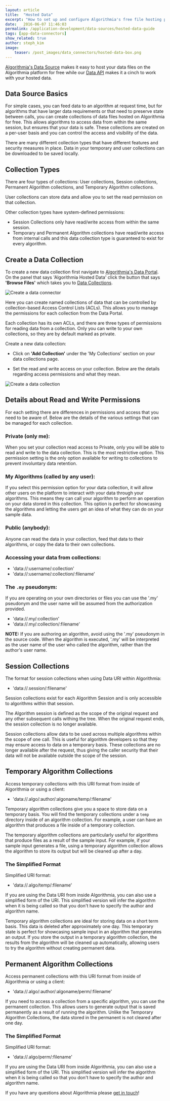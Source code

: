 ```yaml
---
layout: article
title:  "Hosted Data"
excerpt: "How to set up and configure Algorithmia's free file hosting platform."
date:   2016-06-07 11:46:03
permalink: /application-development/data-sources/hosted-data-guide
tags: [app-data-connectors]
show_related: true
author: steph_kim
image:
    teaser: /post_images/data_connectors/hosted-data-box.png
---
```



<a href="https://algorithmia.com/data/hosted">Algorithmia's Data Source</a> makes it easy to host your data files on the Algorithmia platform for free while our <a href="http://docs.algorithmia.com/#data-api-specification">Data API</a> makes it a cinch to work with your hosted data.

## Data Source Basics
For simple cases, you can feed data to an algorithm at request time, but for algorithms that have larger data requirements or that need to preserve state between calls, you can create collections of data files hosted on Algorithmia for free. This allows algorithms to access data from within the same session, but ensures that your data is safe. These collections are created on a per-user basis and you can control the access and visibility of the data.

There are many different collection types that have different features and security measures in place. Data in your temporary and user collections can be downloaded to be saved locally.

## Collection Types
There are four types of collections: User collections, Session collections, Permanent Algorithm collections, and Temporary Algorithm collections.

User collections can store data and allow you to set the read permission on that collection.

Other collection types have system-defined permissions:

- Session Collections only have read/write access from within the same session.
- Temporary and Permanent Algorithm collections have read/write access from internal calls and this data collection type is guaranteed to exist for every algorithm.

## Create a Data Collection
To create a new data collection first navigate to <a href="https://algorithmia.com/data" target="_blank">Algorithmia's Data Portal</a>. On the panel that says 'Algorithmia Hosted Data' click the button that says **'Browse Files'** which takes you to <a href="https://algorithmia.com/data/hosted">Data Collections</a>.

<img src="/images/post_images/data_connectors/manage_connector_all.png" alt="Create a data connector" class="screenshot">

Here you can create named collections of data that can be controlled by collection-based Access Control Lists (ACLs). This allows you to manage the permissions for each collection from the Data Portal.

Each collection has its own ACLs, and there are three types of permissions for reading data from a collection. Only you can write to your own collections, so they are by default marked as private.

Create a new data collection:

- Click on **'Add Collection'** under the 'My Collections' section on your data collections page.

- Set the read and write access on your collection. Below are the details regarding access permissions and what they mean.


<img src="/images/post_images/model_hosting/add_collections_visual.png" alt="Create a data collection" class="screenshot">

## Details about Read and Write Permissions
For each setting there are differences in permissions and access that you need to be aware of. Below are the details of the various settings that can be managed for each collection.


### Private (only me):
When you set your collection read access to Private, only you will be able to read and write to the data collection. This is the most restrictive option. This permission setting is the only option available for writing to collections to prevent involuntary data retention.

### My Algorithms (called by any user):
If you select this permission option for your data collection, it will allow other users on the platform to interact with your data through your algorithms. This means they can call your algorithm to perform an operation on your data stored in this collection. This option is perfect for showcasing the algorithms and letting the users get an idea of what they can do on your sample data.

### Public (anybody):
Anyone can read the data in your collection, feed that data to their algorithms, or copy the data to their own collections.

### Accessing your data from collections:

- 'data://:username/:collection'
- 'data://:username/:collection/:filename'

### The `.my` pseudonym:

If you are operating on your own directories or files you can use the '.my' pseudonym and the user name will be assumed from the authorization provided.

- 'data://.my/:collection'
- 'data://.my/:collection/:filename'

**NOTE:** If you are authoring an algorithm, avoid using the '.my' pseudonym in the source code. When the algorithm is executed, '.my' will be interpreted as the user name of the user who called the algorithm, rather than the author's user name.

## Session Collections

The format for session collections when using Data URI within Algorithmia:

- 'data://.session/:filename'

Session collections exist for each Algorithm Session and is only accessible to algorithms within that session.

The Algorithm session is defined as the scope of the original request and any other subsequent calls withing the tree. When the original request ends, the session collection is no longer available.

Session collections allow data to be used across multiple algorithms within the scope of one call. This is useful for algorithm developers so that they may ensure access to data on a temporary basis. These collections are no longer available after the request, thus giving the caller security that their data will not be available outside the scope of the session.

## Temporary Algorithm Collections

Access temporary collections with this URI format from inside of Algorithmia or using a client:

- 'data://.algo/:author/:algoname/temp/:filename'

Temporary algorithm collections give you a space to store data on a temporary basis. You will find the temporary collections under a `temp` directory inside of an algorithm collection. For example, a user can have an algorithm that produces a file inside of a temporary collection.

The temporary algorithm collections are particularly useful for algorithms that produce files as a result of the sample input. For example, if your sample input generates a file, using a temporary algorithm collection allows the algorithm to store its output but will be cleaned up after a day.

### The Simplified Format

Simplified URI format:

- 'data://.algo/temp/:filename'

If you are using the Data URI from inside Algorithmia, you can also use a simplified form of the URI. This simplified version will infer the algorithm when it is being called so that you don't have to specify the author and algorithm name.

Temporary algorithm collections are ideal for storing data on a short term basis. This data is deleted after approximately one day. This temporary state is perfect for showcasing sample input in an algorithm that generates an output. If you store the output in a temporary algorithm collection, the results from the algorithm will be cleaned up automatically, allowing users to try the algorithm without creating permanent data.

## Permanent Algorithm Collections

Access permanent collections with this URI format from inside of Algorithmia or using a client:

- 'data://.algo/:author/:algoname/perm/:filename'

If you need to access a collection from a specific algorithm, you can use the permanent collection. This allows users to generate output that is saved permanently as a result of running the algorithm. Unlike the Temporary Algorithm Collections, the data stored in the permanent is not cleared after one day.

### The Simplified Format

Simplified URI format:

- 'data://.algo/perm/:filename'

If you are using the Data URI from inside Algorithmia, you can also use a simplified form of the URI. This simplified version will infer the algorithm when it is being called so that you don't have to specify the author and algorithm name.

If you have any questions about Algorithmia please <a href="mailto:support@algorithmia.com">get in touch</a>!